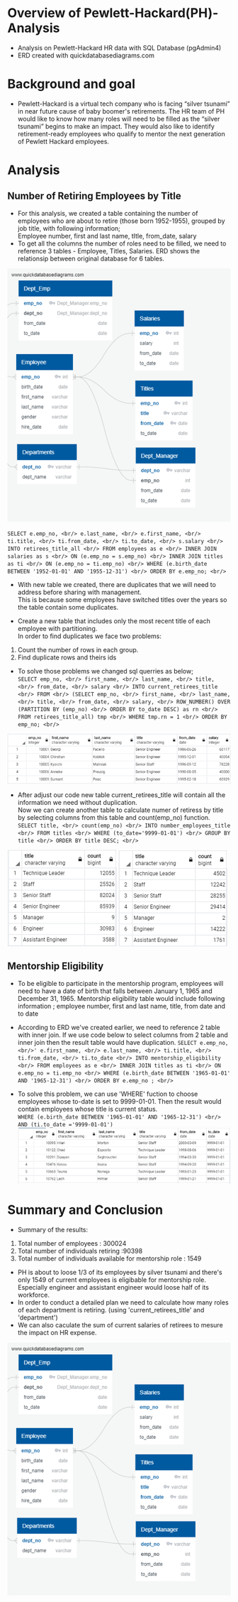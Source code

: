 # Overview of Pewlett-Hackard(PH)-Analysis
- Analysis on Pewlett-Hackard HR data with SQL Database (pgAdmin4)
- ERD created with quickdatabasediagrams.com

# Background and goal 
- Pewlett-Hackard is a virtual tech company who is facing “silver tsunami” in near future cause of baby boomer's retirements. The HR team of PH would like to know how many roles will need to be filled as the “silver tsunami” begins to make an impact. They would also like to identify retirement-ready employees who qualify to mentor the next generation of Pewlett Hackard employees.

# Analysis 
## Number of Retiring Employees by Title
- For this analysis, we created a table containing the number of employees who are about to retire (those born 1952-1955), grouped by job title, with following information; <br/>
Employee number, first and last name, tItle, from_date, salary <br/>
- To get all the columns  the number of roles need to be filled, we need to reference 3 tables - Employee, Titles, Salaries. ERD shows the relationsip between original database for 6 tables. <br/>

![ERD](https://github.com/Juuune/Pewlett-Hackard-Analysis/blob/master/EmployeeDB.png)

`SELECT e.emp_no, <br/>
	    e.last_name, <br/>
	    e.first_name, <br/>
	    ti.title, <br/>
	    ti.from_date, <br/>
	    ti.to_date, <br/>
	    s.salary <br/>
 INTO retirees_title_all <br/>
 FROM employees as e <br/>
 INNER JOIN salaries as s <br/>
 ON (e.emp_no = s.emp_no) <br/>
 INNER JOIN titles as ti <br/>
 ON (e.emp_no = ti.emp_no) <br/>
 WHERE (e.birth_date BETWEEN '1952-01-01' AND '1955-12-31') <br/>
 ORDER BY e.emp_no; <br/>`

- With new table we created, there are duplicates that we will need to address before sharing with management. <br/>
This is because some employees have switched titles over the years so the table contain some duplicates. 

- Create a new table that includes only the most recent title of each employee with partitioning. <br/>
In order to find duplicates we face two problems: <br/>
 1) Count the number of rows in each group. <br/>
 2) Find duplicate rows and theirs ids <br/>

- To solve those problems we changed sql querries as below; <br/>
`SELECT emp_no, <br/>
	first_name, <br/>
	last_name, <br/>
	title, <br/>
	from_date, <br/>
	salary <br/>
 INTO current_retirees_title <br/>
 FROM <br/>
  (SELECT emp_no, <br/>
	      first_name, <br/>
	      last_name, <br/>
	      title, <br/>
	      from_date, <br/>
	      salary, <br/>
  ROW_NUMBER() OVER (PARTITION BY (emp_no) <br/>
  ORDER BY to_date DESC) as rn <br/>
 FROM retirees_title_all) tmp <br/>
 WHERE tmp.rn = 1 <br/>
 ORDER BY emp_no; <br/>`
 
![current_retirees_title example](https://github.com/Juuune/Pewlett-Hackard-Analysis/blob/master/Challenge/current_retirees_title_example.PNG) <br/>

- After adjust our code new table current_retirees_title will contain all the information we need without duplication. <br/>
Now we can create another table to calculate numer of retiress by title by selecting columns from this table and count(emp_no) function. 
`SELECT title, <br/>
	     count(emp_no) <br/>
 INTO number_employees_title <br/>
 FROM titles <br/>
 WHERE (to_date='9999-01-01') <br/>
 GROUP BY title <br/>
 ORDER BY title DESC; <br/>`
 
![Number of employees by Title](https://github.com/Juuune/Pewlett-Hackard-Analysis/blob/master/Challenge/num_employees_title.PNG)
![Number of retirees by Title](https://github.com/Juuune/Pewlett-Hackard-Analysis/blob/master/Challenge/num_retirees_tilte.PNG)

## Mentorship Eligibility
- To be eligible to participate in the mentorship program, employees will need to have a date of birth that falls between January 1, 1965 and December 31, 1965. 
Mentorship eligibility table would include following information ; employee number, first and last name, title, from date and to date
- According to ERD we've created earlier, we need to reference 2 table with inner join. If we use code below to select columns from 2 table and inner join then the result table would have duplication. 
`SELECT e.emp_no, <br/>'
       e.first_name, <br/>
	   e.last_name, <br/>
	   ti.title, <br/>
	   ti.from_date, <br/>
	   ti.to_date <br/>
 INTO mentorship_eligibility <br/>
 FROM employees as e <br/>
 INNER JOIN titles as ti <br/>
 ON e.emp_no = ti.emp_no <br/>
 WHERE (e.birth_date BETWEEN '1965-01-01' AND '1965-12-31') <br/>
 ORDER BY e.emp_no ; <br/>`

- To solve this problem, we can use 'WHERE' fuction to choose employees whose to-date is set to 9999-01-01. Then the result would contain employees whose title is current status. <br/>
 `WHERE (e.birth_date BETWEEN '1965-01-01' AND '1965-12-31') <br/>
  AND (ti.to_date ='9999-01-01')`
![Mentorship Eligibility example](https://github.com/Juuune/Pewlett-Hackard-Analysis/blob/master/Challenge/mentorship_example.PNG)

# Summary and Conclusion 
- Summary of the results:  <br/>
1) Total number of employees : 300024  <br/>
2) Total number of individuals retiring :90398  <br/>
3) Total number of individuals available for mentorship role : 1549

- PH is about to loose 1/3 of its employees by silver tsunami and there's only 1549 of current employees is eligibable for mentorship role. Especially engineer and assistant engineer would loose half of its workforce. 
- In order to conduct a detailed plan we need to calculate how many roles of each department is retiring. (using 'current_retirees_title' and 'department')
- We can also caculate the sum of current salaries of retirees to mesure the impact on HR expense.   

![ERD](https://github.com/Juuune/Pewlett-Hackard-Analysis/blob/master/EmployeeDB.png)

